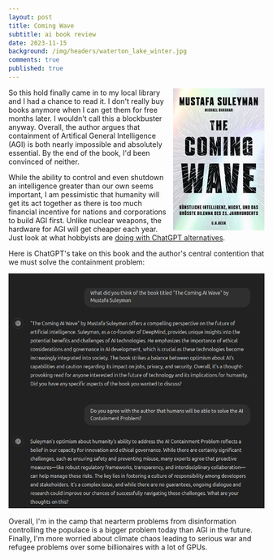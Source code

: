 ```yaml
---
layout: post
title: Coming Wave
subtitle: ai book review
date: 2023-11-15
background: /img/headers/waterton_lake_winter.jpg
comments: true
published: true
---
```


<img src="/img/posts/coming-ai-wave.jpg" class="img-fluid" style="margin-left:10px; float:right"/>

So this hold finally came in to my local library and I had a chance to read it.  I don't really buy books anymore when I can get them for free months later.  I wouldn't call this a blockbuster anyway.  Overall, the author argues that containment of Artifical General Intelligence (AGI) is both nearly impossible and absolutely essential.  By the end of the book, I'd been convinced of neither.

While the ability to control and even shutdown an intelligence greater than our own seems important, I am pessimistic that humanity will get its act together as there is too much financial incentive for nations and corporations to build AGI first.  Unlike nuclear weapons, the hardware for AGI will get cheaper each year.  Just look at what hobbyists are [doing with ChatGPT alternatives](https://www.reddit.com/r/LocalLLaMA/). 

Here is ChatGPT's take on this book and the author's central contention that we must solve the containment problem:

<img src="/img/posts/coming_ai_wave_chatgpt.png" class="img-fluid" />

Overall, I'm in the camp that nearterm problems from disinformation controlling the populace is a bigger problem today than AGI in the future. Finally, I'm more worried about climate chaos leading to serious war and refugee problems over some billionaires with a lot of GPUs.


